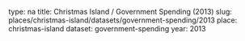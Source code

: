type: na
title: Christmas Island / Government Spending (2013)
slug: places/christmas-island/datasets/government-spending/2013
place: christmas-island
dataset: government-spending
year: 2013

